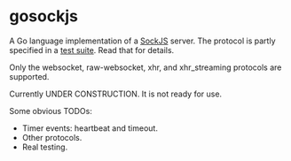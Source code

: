 gosockjs
========

A Go language implementation of a [SockJS](https://github.com/sockjs/sockjs-client) server.
The protocol is partly specified in a [test suite](https://github.com/sockjs/sockjs-protocol/blob/master/sockjs-protocol-0.3.py). Read that for details.

Only the websocket, raw-websocket, xhr, and xhr_streaming protocols are supported.

Currently UNDER CONSTRUCTION. It is not ready for use.

Some obvious TODOs:
* Timer events: heartbeat and timeout.
* Other protocols.
* Real testing.
